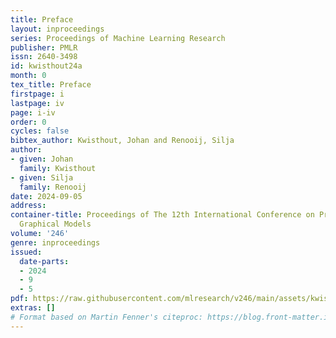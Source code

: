 ```yaml
---
title: Preface
layout: inproceedings
series: Proceedings of Machine Learning Research
publisher: PMLR
issn: 2640-3498
id: kwisthout24a
month: 0
tex_title: Preface
firstpage: i
lastpage: iv
page: i-iv
order: 0
cycles: false
bibtex_author: Kwisthout, Johan and Renooij, Silja
author:
- given: Johan
  family: Kwisthout
- given: Silja
  family: Renooij
date: 2024-09-05
address:
container-title: Proceedings of The 12th International Conference on Probabilistic
  Graphical Models
volume: '246'
genre: inproceedings
issued:
  date-parts:
  - 2024
  - 9
  - 5
pdf: https://raw.githubusercontent.com/mlresearch/v246/main/assets/kwisthout24a/kwisthout24a.pdf
extras: []
# Format based on Martin Fenner's citeproc: https://blog.front-matter.io/posts/citeproc-yaml-for-bibliographies/
---
```

